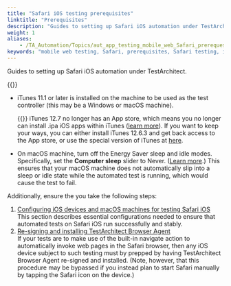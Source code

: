```yaml
--- 
title: "Safari iOS testing prerequisites"
linktitle: "Prerequisites"
description: "Guides to setting up Safari iOS automation under TestArchitect."
weight: 1
aliases: 
    - /TA_Automation/Topics/aut_app_testing_mobile_web_Safari_prerequesites.html
keywords: "mobile web testing, Safari, prerequisites, Safari testing, iOS"
---
```


Guides to setting up Safari iOS automation under TestArchitect.

{{<remember>}}

-   iTunes 11.1 or later is installed on the machine to be used as the test controller \(this may be a Windows or macOS machine\).

    {{<important>}} iTunes 12.7 no longer has an App store, which means you no longer can install .ipa iOS apps within iTunes \([learn more](https://www.macworld.com/article/3230135/software-entertainment/how-to-install-itunes-1263-and-replace-itunes-127.html)\). If you want to keep your ways, you can either install iTunes 12.6.3 and get back access to the App store, or use the special version of iTunes at [here](https://support.apple.com/en-gb/HT208079).

-   On macOS machine, turn off the Energy Saver sleep and idle modes. Specifically, set the **Computer sleep** slider to Never. \([Learn more](https://support.apple.com/en-gb/HT201714).\) This ensures that your macOS machine does not automatically slip into a sleep or idle state while the automated test is running, which would cause the test to fail.

Additionally, ensure the you take the following steps:

1.  [Configuring iOS devices and macOS machines for testing Safari iOS](/automation-guide/application-testing/mobile-testing/testing-mobile-web-applications/testing-safari-on-ios/prerequisites/configuring-ios-devices-and-macos-machines)  
This section describes essential configurations needed to ensure that automated tests on Safari iOS run successfully and stably.
2.  [Re-signing and installing TestArchitect Browser Agent](/automation-guide/application-testing/mobile-testing/testing-mobile-web-applications/testing-safari-on-ios/prerequisites/installing-testarchitect-browser-agent)  
If your tests are to make use of the built-in navigate action to automatically invoke web pages in the Safari browser, then any iOS device subject to such testing must by prepped by having TestArchitect Browser Agent re-signed and installed. \(Note, however, that this procedure may be bypassed if you instead plan to start Safari manually by tapping the Safari icon on the device.\)



